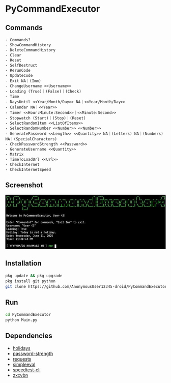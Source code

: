 # PyCommandExecutor

## Commands

```plain
- Commands?
- ShowCommandHistory
- DeleteCommandHistory
- Clear
- Reset
- SelfDestruct
- RerunCode
- UpdateCode
- Exit NA｜(Imm)
- ChangeUsername <<Username>>
- Loading (True)｜(False)｜(Check)
- Time
- DaysUntil <<Year/Month/Day>> NA｜<<Year/Month/Day>>
- Calendar NA｜<<Year>>
- Timer <<Hour:Minute:Second>>｜<<Minute:Second>>
- Stopwatch (Start)｜(Stop)｜(Reset)
- SelectRandomItem <<ListOfItems>>
- SelectRandomNumber <<Number>> <<Number>>
- GeneratePassword <<Length>> <<Quantity>> NA｜(Letters) NA｜(Numbers) NA｜(SpecialCharacters)
- CheckPasswordStrength <<Password>>
- GenerateUsername <<Quantity>>
- Matrix
- TimeToLoadUrl <<Url>>
- CheckInternet
- CheckInternetSpeed
```

## Screenshot

![](Screenshot_20250611-133112~3.jpg)

## Installation

```bash
pkg update && pkg upgrade
pkg install git python
git clone https://github.com/AnonymousUser12345-droid/PyCommandExecutor
```

## Run

```bash
cd PyCommandExecutor
python Main.py
```

## Dependencies

- [holidays](https://pypi.org/project/holidays/)
- [password-strength](https://pypi.org/project/password-strength/)
- [requests](https://pypi.org/project/requests/)
- [simpleeval](https://pypi.org/project/simpleeval/)
- [speedtest-cli](https://pypi.org/project/speedtest-cli/)
- [zxcvbn](https://pypi.org/project/zxcvbn/)

